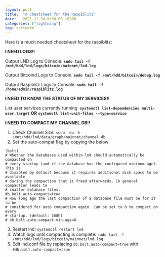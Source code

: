 ```yaml
---
layout: post
title:  "A Cheatsheet for the Raspiblitz"
date:   2021-12-24 9:30:00 +0200
categories: ["lightning"]
tag: software
---
```


Here is a much needed cheatsheet for the raspiblitz:

**I NEED LOGS!!**

Output LND Log to Console:
**```sudo tail -f /mnt/hdd/lnd/logs/bitcoin/mainnet/lnd.log```**
	
Output Bitcoind Logs to Console:
**```sudo tail -f /mnt/hdd/bitcoin/debug.log```**
	
Output Raspiblitz Logs to Console:
**```sudo tail -f /home/admin/raspiblitz.log```**


**I NEED TO KNOW THE STATUS OF MY SERVICES!!**

List user services currently running:
**```systemctl list-dependencies multi-user.target```**
**OR**
**```systemctl list-unit-files --type=service ```**

**I NEED TO COMPACT MY CHANNEL.DB!!**
1. Check Channel Size: ```sudo  du -h /mnt/hdd/lnd/data/graph/mainnet/channel.db```
2. Set the auto-compat flag by copying the below:
```
[bolt]
# Whether the databases used within lnd should automatically be compacted on
# every startup (and if the database has the configured minimum age). This is
# disabled by default because it requires additional disk space to be available
# during the compaction that is freed afterwards. In general compaction leads to
# smaller database files.
db.bolt.auto-compact=true
# How long ago the last compaction of a database file must be for it to be
# considered for auto compaction again. Can be set to 0 to compact on every
# startup. (default: 168h)
# db.bolt.auto-compact-min-age=0
```
3. Restart lnd: ```systemctl restart lnd```
4. Watch logs until compacting is complete: ```sudo tail -f /mnt/hdd/lnd/logs/bitcoin/mainnet/lnd.log```
5. Edit lnd.conf file by replacing ```db.bolt.auto-compact=true``` with  ```#db.bolt.auto-compact=true```
